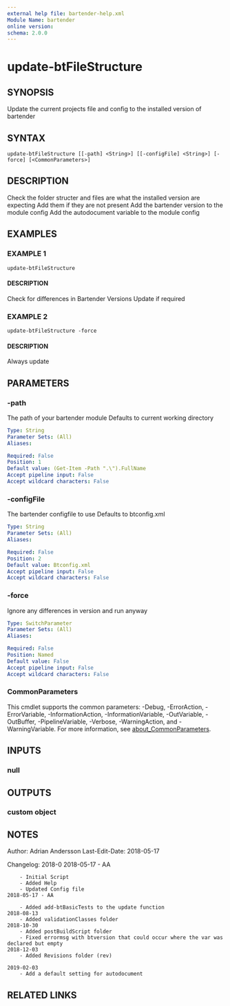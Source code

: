 ```yaml
---
external help file: bartender-help.xml
Module Name: bartender
online version:
schema: 2.0.0
---
```


# update-btFileStructure

## SYNOPSIS
Update the current projects file and config to the installed version of bartender

## SYNTAX

```
update-btFileStructure [[-path] <String>] [[-configFile] <String>] [-force] [<CommonParameters>]
```

## DESCRIPTION
Check the folder structer and files are what the installed version are expecting
Add them if they are not present
Add the bartender version to the module config
Add the autodocument variable to the module config

## EXAMPLES

### EXAMPLE 1
```
update-btFileStructure
```

#### DESCRIPTION
Check for differences in Bartender Versions
Update if required

### EXAMPLE 2
```
update-btFileStructure -force
```

#### DESCRIPTION
Always update

## PARAMETERS

### -path
The path of your bartender module
Defaults to current working directory

```yaml
Type: String
Parameter Sets: (All)
Aliases:

Required: False
Position: 1
Default value: (Get-Item -Path ".\").FullName
Accept pipeline input: False
Accept wildcard characters: False
```

### -configFile
The bartender configfile to use
Defaults to btconfig.xml

```yaml
Type: String
Parameter Sets: (All)
Aliases:

Required: False
Position: 2
Default value: Btconfig.xml
Accept pipeline input: False
Accept wildcard characters: False
```

### -force
Ignore any differences in version and run anyway

```yaml
Type: SwitchParameter
Parameter Sets: (All)
Aliases:

Required: False
Position: Named
Default value: False
Accept pipeline input: False
Accept wildcard characters: False
```

### CommonParameters
This cmdlet supports the common parameters: -Debug, -ErrorAction, -ErrorVariable, -InformationAction, -InformationVariable, -OutVariable, -OutBuffer, -PipelineVariable, -Verbose, -WarningAction, and -WarningVariable. For more information, see [about_CommonParameters](http://go.microsoft.com/fwlink/?LinkID=113216).

## INPUTS

### null
## OUTPUTS

### custom object
## NOTES
Author: Adrian Andersson
Last-Edit-Date: 2018-05-17


Changelog:
    2018-0
    2018-05-17 - AA
        
        - Initial Script
        - Added Help
        - Updated Config file
    2018-05-17 - AA
        
        - Added add-btBasicTests to the update function
    2018-08-13
        - Added validationClasses folder
    2018-10-30
        - Added postBuildScript folder
        - Fixed errormsg with btversion that could occur where the var was declared but empty
    2018-12-03
        - Added Revisions folder (rev)
    
    2019-02-03
        - Add a default setting for autodocument

## RELATED LINKS
